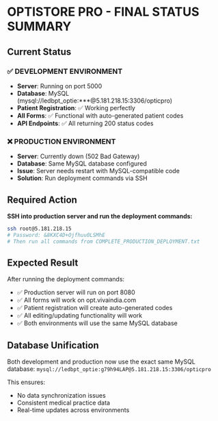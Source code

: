 # OPTISTORE PRO - FINAL STATUS SUMMARY

## Current Status

### ✅ DEVELOPMENT ENVIRONMENT
- **Server**: Running on port 5000
- **Database**: MySQL (mysql://ledbpt_optie:***@5.181.218.15:3306/opticpro)
- **Patient Registration**: ✅ Working perfectly
- **All Forms**: ✅ Functional with auto-generated patient codes
- **API Endpoints**: ✅ All returning 200 status codes

### ❌ PRODUCTION ENVIRONMENT  
- **Server**: Currently down (502 Bad Gateway)
- **Database**: Same MySQL database configured
- **Issue**: Server needs restart with MySQL-compatible code
- **Solution**: Run deployment commands via SSH

## Required Action

**SSH into production server and run the deployment commands:**

```bash
ssh root@5.181.218.15
# Password: &8KXC4D+Ojfhuu0LSMhE
# Then run all commands from COMPLETE_PRODUCTION_DEPLOYMENT.txt
```

## Expected Result

After running the deployment commands:
- ✅ Production server will run on port 8080
- ✅ All forms will work on opt.vivaindia.com
- ✅ Patient registration will create auto-generated codes
- ✅ All editing/updating functionality will work
- ✅ Both environments will use the same MySQL database

## Database Unification

Both development and production now use the exact same MySQL database:
`mysql://ledbpt_optie:g79h94LAP@5.181.218.15:3306/opticpro`

This ensures:
- No data synchronization issues
- Consistent medical practice data
- Real-time updates across environments
